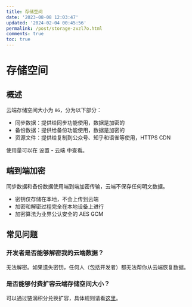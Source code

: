 ```yaml
---
title: 存储空间
date: '2023-08-08 12:03:47'
updated: '2024-02-04 00:45:56'
permalink: /post/storage-zvzl7o.html
comments: true
toc: true
---
```


# 存储空间

## 概述

云端存储空间大小为 `8G`，分为以下部分：

* 同步数据：提供给同步功能使用，数据是加密的
* 备份数据：提供给备份功能使用，数据是加密的
* 资源文件：提供给复制到公众号、知乎和语雀等使用，HTTPS CDN

使用量可以在 <kbd>设置</kbd>​ - <kbd>云端</kbd>​ 中查看。

## 端到端加密

同步数据和备份数据使用端到端加密传输，云端不保存任何明文数据。

* 密钥仅存储在本地，不会上传到云端
* 加密和解密过程完全在本地设备上进行
* 加密算法为业界公认安全的 AES GCM

## 常见问题

### 开发者是否能够解密我的云端数据？

无法解密。如果遗失密钥，任何人（包括开发者）都无法帮你从云端恢复数据。

### 是否能够付费扩容云端存储空间大小？

可以通过链滴积分兑换扩容，具体规则请看[这里](https://ld246.com/article/1673936193811)。
